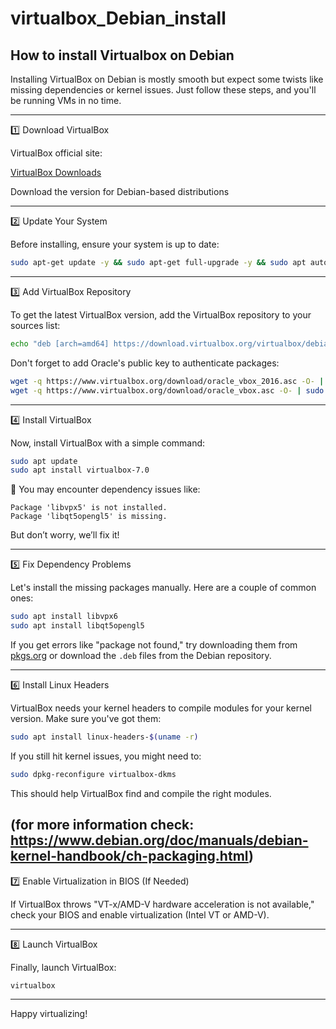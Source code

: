 # virtualbox_Debian_install

How to install Virtualbox on Debian
---

Installing VirtualBox on Debian is mostly smooth but expect some twists like missing dependencies or kernel issues. Just follow these steps, and you'll be running VMs in no time.

---

1️⃣ Download VirtualBox

VirtualBox official site:

[VirtualBox Downloads](https://www.virtualbox.org/wiki/Linux_Downloads)

Download the version for Debian-based distributions 

---

2️⃣ Update Your System

Before installing, ensure your system is up to date:

```bash
sudo apt-get update -y && sudo apt-get full-upgrade -y && sudo apt autoremove -y
```

---

3️⃣ Add VirtualBox Repository

To get the latest VirtualBox version, add the VirtualBox repository to your sources list:

```bash
echo "deb [arch=amd64] https://download.virtualbox.org/virtualbox/debian $(lsb_release -cs) contrib" | sudo tee /etc/apt/sources.list.d/virtualbox.list
```

Don't forget to add Oracle's public key to authenticate packages:

```bash
wget -q https://www.virtualbox.org/download/oracle_vbox_2016.asc -O- | sudo apt-key add -
wget -q https://www.virtualbox.org/download/oracle_vbox.asc -O- | sudo apt-key add -
```

---

4️⃣ Install VirtualBox

Now, install VirtualBox with a simple command:

```bash
sudo apt update
sudo apt install virtualbox-7.0
```

🛑 You may encounter dependency issues like:

```
Package 'libvpx5' is not installed.
Package 'libqt5opengl5' is missing.
```

But don’t worry, we’ll fix it!

---

5️⃣ Fix Dependency Problems

Let's install the missing packages manually. Here are a couple of common ones:

```bash
sudo apt install libvpx6
sudo apt install libqt5opengl5
```

If you get errors like "package not found," try downloading them from [pkgs.org](https://pkgs.org/) or download the `.deb` files from the Debian repository.

---

6️⃣ Install Linux Headers

VirtualBox needs your kernel headers to compile modules for your kernel version. Make sure you've got them:

```bash
sudo apt install linux-headers-$(uname -r)
```

If you still hit kernel issues, you might need to:

```bash
sudo dpkg-reconfigure virtualbox-dkms
```

This should help VirtualBox find and compile the right modules.

(for more information check: https://www.debian.org/doc/manuals/debian-kernel-handbook/ch-packaging.html)
---

7️⃣ Enable Virtualization in BIOS (If Needed)

If VirtualBox throws "VT-x/AMD-V hardware acceleration is not available," check your BIOS and enable virtualization (Intel VT or AMD-V).

---

8️⃣ Launch VirtualBox

Finally, launch VirtualBox:

```bash
virtualbox
```

---

Happy virtualizing!
